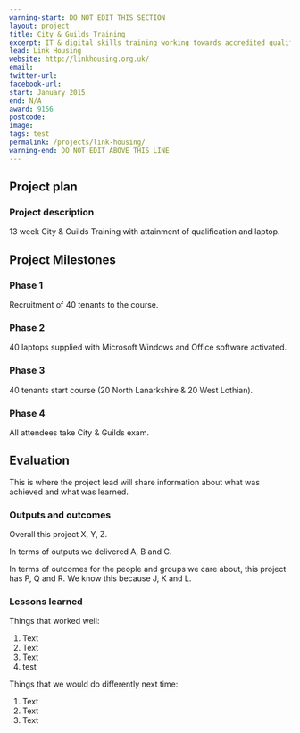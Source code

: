 ```yaml
---
warning-start: DO NOT EDIT THIS SECTION
layout: project
title: City & Guilds Training
excerpt: IT & digital skills training working towards accredited qualifications
lead: Link Housing
website: http://linkhousing.org.uk/
email: 
twitter-url: 
facebook-url: 
start: January 2015
end: N/A
award: 9156
postcode: 
image:
tags: test
permalink: /projects/link-housing/
warning-end: DO NOT EDIT ABOVE THIS LINE
---
```


## Project plan

### Project description

13 week City & Guilds Training with attainment of qualification and laptop.



## Project Milestones

### Phase 1
 
Recruitment of 40 tenants to the course.

### Phase 2

40 laptops supplied with Microsoft Windows and Office software activated.

### Phase 3

40 tenants start course (20 North Lanarkshire & 20 West Lothian).

### Phase 4

All attendees take City & Guilds exam.



## Evaluation

This is where the project lead will share information about what was achieved and what was learned.

### Outputs and outcomes

Overall this project X, Y, Z.

In terms of outputs we delivered A, B and C.

In terms of outcomes for the people and groups we care about, this project has P, Q and R. We know this because J, K and L.

### Lessons learned

Things that worked well:

1. Text
2. Text
3. Text
4. test

Things that we would do differently next time:

1. Text
2. Text
3. Text
